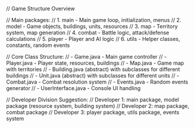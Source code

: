 // Game Structure Overview

// Main packages:
// 1. main - Main game loop, initialization, menus
// 2. model - Game objects, buildings, units, resources
// 3. map - Territory system, map generation
// 4. combat - Battle logic, attack/defense calculations
// 5. player - Player and AI logic
// 6. utils - Helper classes, constants, random events

// Core Class Structure:
// - Game.java - Main game controller
// - Player.java - Player state, resources, buildings
// - Map.java - Game map with territories
// - Building.java (abstract) with subclasses for different buildings
// - Unit.java (abstract) with subclasses for different units
// - Combat.java - Combat resolution system
// - Events.java - Random events generator
// - UserInterface.java - Console UI handling

// Developer Division Suggestion:
// Developer 1: main package, model package (resource system, building system)
// Developer 2: map package, combat package
// Developer 3: player package, utils package, events system
